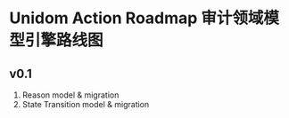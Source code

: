 # Unidom Action Roadmap 审计领域模型引擎路线图

## v0.1
1. Reason model & migration
2. State Transition model & migration
